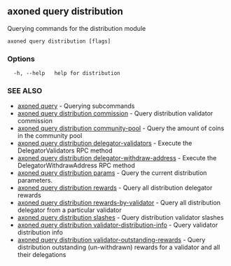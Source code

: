 ## axoned query distribution

Querying commands for the distribution module

```
axoned query distribution [flags]
```

### Options

```
  -h, --help   help for distribution
```

### SEE ALSO

* [axoned query](axoned_query.md)	 - Querying subcommands
* [axoned query distribution commission](axoned_query_distribution_commission.md)	 - Query distribution validator commission
* [axoned query distribution community-pool](axoned_query_distribution_community-pool.md)	 - Query the amount of coins in the community pool
* [axoned query distribution delegator-validators](axoned_query_distribution_delegator-validators.md)	 - Execute the DelegatorValidators RPC method
* [axoned query distribution delegator-withdraw-address](axoned_query_distribution_delegator-withdraw-address.md)	 - Execute the DelegatorWithdrawAddress RPC method
* [axoned query distribution params](axoned_query_distribution_params.md)	 - Query the current distribution parameters.
* [axoned query distribution rewards](axoned_query_distribution_rewards.md)	 - Query all distribution delegator rewards
* [axoned query distribution rewards-by-validator](axoned_query_distribution_rewards-by-validator.md)	 - Query all distribution delegator from a particular validator
* [axoned query distribution slashes](axoned_query_distribution_slashes.md)	 - Query distribution validator slashes
* [axoned query distribution validator-distribution-info](axoned_query_distribution_validator-distribution-info.md)	 - Query validator distribution info
* [axoned query distribution validator-outstanding-rewards](axoned_query_distribution_validator-outstanding-rewards.md)	 - Query distribution outstanding (un-withdrawn) rewards for a validator and all their delegations
